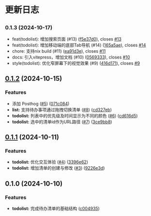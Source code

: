 # 更新日志

## <small>0.1.3 (2024-10-17)</small>

* feat(todolist): 增加搜索页面 (#13) ([f5e37d0](https://github.com/running-grass/qianmian/commit/f5e37d0)), closes [#13](https://github.com/running-grass/qianmian/issues/13)
* feat(todolist): 增加移动端的底部Tab导航 (#14) ([165a5ae](https://github.com/running-grass/qianmian/commit/165a5ae)), closes [#14](https://github.com/running-grass/qianmian/issues/14)
* chore: 支持nix build (#11) ([ea91d3e](https://github.com/running-grass/qianmian/commit/ea91d3e)), closes [#11](https://github.com/running-grass/qianmian/issues/11)
* docs: 引入vitepress，增加文档 (#10) ([0569333](https://github.com/running-grass/qianmian/commit/0569333)), closes [#10](https://github.com/running-grass/qianmian/issues/10)
* style(todolist): 优化窄屏幕下的视觉效果 (#9) ([416d171](https://github.com/running-grass/qianmian/commit/416d171)), closes [#9](https://github.com/running-grass/qianmian/issues/9)

## [0.1.2](https://github.com/running-grass/qianmian/compare/0.1.1...0.1.2) (2024-10-15)

### Features

- 添加 Posthog ([#5](https://github.com/running-grass/qianmian/issues/5)) ([071c084](https://github.com/running-grass/qianmian/commit/071c0842d132b5b8cbd3f30f9a299c7db123f6c1))
- **list:** 支持待办事项通过拖拽切换清单 ([#8](https://github.com/running-grass/qianmian/issues/8)) ([cd327eb](https://github.com/running-grass/qianmian/commit/cd327eb2cb330150da007e6b7c27b5643cb4edf1))
- **todolist:** 列表中的优先级及时间显示为不同的颜色 ([#6](https://github.com/running-grass/qianmian/issues/6)) ([cd616d5](https://github.com/running-grass/qianmian/commit/cd616d56965dbc846004220b1aef26c8d3b0a39e))
- **todolist:** 选中的清单id作为URL路径 ([#7](https://github.com/running-grass/qianmian/issues/7)) ([3ce9bb8](https://github.com/running-grass/qianmian/commit/3ce9bb8936428e83cbb00b597094aae5fa73cc69))

## [0.1.1](https://github.com/running-grass/qianmian/compare/0.1.0...0.1.1) (2024-10-11)

### Features

- **todolist:** 优化交互体验 ([#4](https://github.com/running-grass/qianmian/issues/4)) ([3396e62](https://github.com/running-grass/qianmian/commit/3396e62557d6c5f210e70d78015f0d6c9a354c56))
- **todolist:** 增加清单的创建与修改 ([#3](https://github.com/running-grass/qianmian/issues/3)) ([9226e3d](https://github.com/running-grass/qianmian/commit/9226e3db8583d698b13cd7935156ba16fb93df97))

## 0.1.0 (2024-10-10)

### Features

- **todolist:** 完成待办清单的基础结构 ([c004935](https://github.com/running-grass/qianmian/commit/c004935bd3f1bc07869abb8046e25dd925f2664c))
